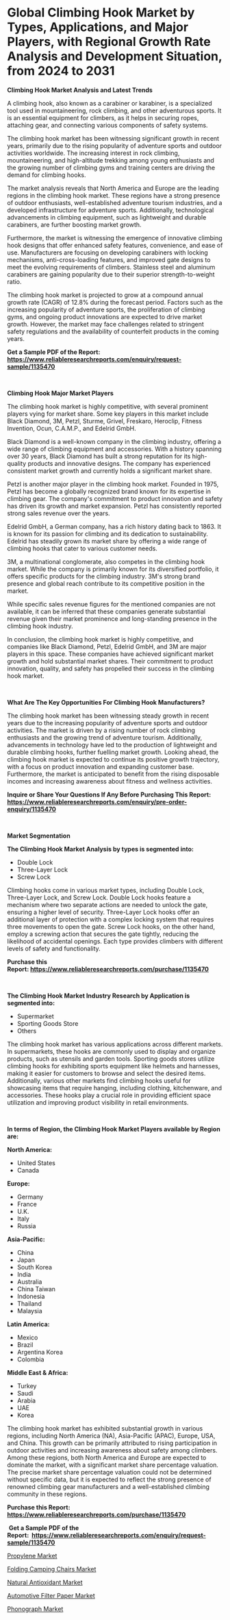 <p><h1>Global Climbing Hook Market by Types, Applications, and Major Players, with Regional Growth Rate Analysis and Development Situation, from 2024 to 2031</h1></p><p><strong>Climbing Hook Market Analysis and Latest Trends</strong></p>
<p><p>A climbing hook, also known as a carabiner or karabiner, is a specialized tool used in mountaineering, rock climbing, and other adventurous sports. It is an essential equipment for climbers, as it helps in securing ropes, attaching gear, and connecting various components of safety systems.</p><p>The climbing hook market has been witnessing significant growth in recent years, primarily due to the rising popularity of adventure sports and outdoor activities worldwide. The increasing interest in rock climbing, mountaineering, and high-altitude trekking among young enthusiasts and the growing number of climbing gyms and training centers are driving the demand for climbing hooks.</p><p>The market analysis reveals that North America and Europe are the leading regions in the climbing hook market. These regions have a strong presence of outdoor enthusiasts, well-established adventure tourism industries, and a developed infrastructure for adventure sports. Additionally, technological advancements in climbing equipment, such as lightweight and durable carabiners, are further boosting market growth.</p><p>Furthermore, the market is witnessing the emergence of innovative climbing hook designs that offer enhanced safety features, convenience, and ease of use. Manufacturers are focusing on developing carabiners with locking mechanisms, anti-cross-loading features, and improved gate designs to meet the evolving requirements of climbers. Stainless steel and aluminum carabiners are gaining popularity due to their superior strength-to-weight ratio.</p><p>The climbing hook market is projected to grow at a compound annual growth rate (CAGR) of 12.8% during the forecast period. Factors such as the increasing popularity of adventure sports, the proliferation of climbing gyms, and ongoing product innovations are expected to drive market growth. However, the market may face challenges related to stringent safety regulations and the availability of counterfeit products in the coming years.</p></p>
<p><strong>Get a Sample PDF of the Report:&nbsp; <a href="https://www.reliableresearchreports.com/enquiry/request-sample/1135470">https://www.reliableresearchreports.com/enquiry/request-sample/1135470</a></strong></p>
<p>&nbsp;</p>
<p><strong>Climbing Hook Major Market Players</strong></p>
<p><p>The climbing hook market is highly competitive, with several prominent players vying for market share. Some key players in this market include Black Diamond, 3M, Petzl, Sturme, Grivel, Freskaro, Heroclip, Fitness Invention, Ocun, C.A.M.P., and Edelrid GmbH.</p><p>Black Diamond is a well-known company in the climbing industry, offering a wide range of climbing equipment and accessories. With a history spanning over 30 years, Black Diamond has built a strong reputation for its high-quality products and innovative designs. The company has experienced consistent market growth and currently holds a significant market share.</p><p>Petzl is another major player in the climbing hook market. Founded in 1975, Petzl has become a globally recognized brand known for its expertise in climbing gear. The company's commitment to product innovation and safety has driven its growth and market expansion. Petzl has consistently reported strong sales revenue over the years.</p><p>Edelrid GmbH, a German company, has a rich history dating back to 1863. It is known for its passion for climbing and its dedication to sustainability. Edelrid has steadily grown its market share by offering a wide range of climbing hooks that cater to various customer needs.</p><p>3M, a multinational conglomerate, also competes in the climbing hook market. While the company is primarily known for its diversified portfolio, it offers specific products for the climbing industry. 3M's strong brand presence and global reach contribute to its competitive position in the market.</p><p>While specific sales revenue figures for the mentioned companies are not available, it can be inferred that these companies generate substantial revenue given their market prominence and long-standing presence in the climbing hook industry.</p><p>In conclusion, the climbing hook market is highly competitive, and companies like Black Diamond, Petzl, Edelrid GmbH, and 3M are major players in this space. These companies have achieved significant market growth and hold substantial market shares. Their commitment to product innovation, quality, and safety has propelled their success in the climbing hook market.</p></p>
<p>&nbsp;</p>
<p><strong>What Are The Key Opportunities For Climbing Hook Manufacturers?</strong></p>
<p><p>The climbing hook market has been witnessing steady growth in recent years due to the increasing popularity of adventure sports and outdoor activities. The market is driven by a rising number of rock climbing enthusiasts and the growing trend of adventure tourism. Additionally, advancements in technology have led to the production of lightweight and durable climbing hooks, further fuelling market growth. Looking ahead, the climbing hook market is expected to continue its positive growth trajectory, with a focus on product innovation and expanding customer base. Furthermore, the market is anticipated to benefit from the rising disposable incomes and increasing awareness about fitness and wellness activities.</p></p>
<p><strong>Inquire or Share Your Questions If Any Before Purchasing This Report: <a href="https://www.reliableresearchreports.com/enquiry/pre-order-enquiry/1135470">https://www.reliableresearchreports.com/enquiry/pre-order-enquiry/1135470</a></strong></p>
<p>&nbsp;</p>
<p><strong>Market Segmentation</strong></p>
<p><strong>The Climbing Hook Market Analysis by types is segmented into:</strong></p>
<p><ul><li>Double Lock</li><li>Three-Layer Lock</li><li>Screw Lock</li></ul></p>
<p><p>Climbing hooks come in various market types, including Double Lock, Three-Layer Lock, and Screw Lock. Double Lock hooks feature a mechanism where two separate actions are needed to unlock the gate, ensuring a higher level of security. Three-Layer Lock hooks offer an additional layer of protection with a complex locking system that requires three movements to open the gate. Screw Lock hooks, on the other hand, employ a screwing action that secures the gate tightly, reducing the likelihood of accidental openings. Each type provides climbers with different levels of safety and functionality.</p></p>
<p><strong>Purchase this Report:&nbsp;<a href="https://www.reliableresearchreports.com/purchase/1135470">https://www.reliableresearchreports.com/purchase/1135470</a></strong></p>
<p>&nbsp;</p>
<p><strong>The Climbing Hook Market Industry Research by Application is segmented into:</strong></p>
<p><ul><li>Supermarket</li><li>Sporting Goods Store</li><li>Others</li></ul></p>
<p><p>The climbing hook market has various applications across different markets. In supermarkets, these hooks are commonly used to display and organize products, such as utensils and garden tools. Sporting goods stores utilize climbing hooks for exhibiting sports equipment like helmets and harnesses, making it easier for customers to browse and select the desired items. Additionally, various other markets find climbing hooks useful for showcasing items that require hanging, including clothing, kitchenware, and accessories. These hooks play a crucial role in providing efficient space utilization and improving product visibility in retail environments.</p></p>
<p>&nbsp;</p>
<p><strong>In terms of Region, the Climbing Hook Market Players available by Region are:</strong></p>
<p>
    <p> <strong> North America: </strong>
        <ul>
            <li>United States</li>
            <li>Canada</li>
        </ul>
        </p> 
    <p> <strong> Europe: </strong>
        <ul>
            <li>Germany</li>
            <li>France</li>
            <li>U.K.</li>
            <li>Italy</li>
            <li>Russia</li>
        </ul>
        </p> 
    <p> <strong> Asia-Pacific: </strong>
        <ul>
            <li>China</li>
            <li>Japan</li>
            <li>South Korea</li>
            <li>India</li>
            <li>Australia</li>
            <li>China Taiwan</li>
            <li>Indonesia</li>
            <li>Thailand</li>
            <li>Malaysia</li>
        </ul>
        </p> 
    <p> <strong> Latin America: </strong>
        <ul>
            <li>Mexico</li>
            <li>Brazil</li>
            <li>Argentina Korea</li>
            <li>Colombia</li>
        </ul>
        </p> 
    <p> <strong> Middle East & Africa: </strong>
        <ul>
            <li>Turkey</li>
            <li>Saudi</li>
            <li>Arabia</li>
            <li>UAE</li>
            <li>Korea</li>
        </ul>
    </p>
    </p>
<p><p>The climbing hook market has exhibited substantial growth in various regions, including North America (NA), Asia-Pacific (APAC), Europe, USA, and China. This growth can be primarily attributed to rising participation in outdoor activities and increasing awareness about safety among climbers. Among these regions, both North America and Europe are expected to dominate the market, with a significant market share percentage valuation. The precise market share percentage valuation could not be determined without specific data, but it is expected to reflect the strong presence of renowned climbing gear manufacturers and a well-established climbing community in these regions.</p></p>
<p><strong>Purchase this Report: <a href="https://www.reliableresearchreports.com/purchase/1135470">https://www.reliableresearchreports.com/purchase/1135470</a></strong></p>
<p>&nbsp;<strong>Get a Sample PDF of the Report:&nbsp;&nbsp;<a href="https://www.reliableresearchreports.com/enquiry/request-sample/1135470">https://www.reliableresearchreports.com/enquiry/request-sample/1135470</a></strong></p>
<p><strong></strong></p>
<p><p><a href="https://www.linkedin.com/pulse/decoding-propylene-market-deep-dive-latest-trends-segmentation-ibs0e/">Propylene Market</a></p><p><a href="https://github.com/FassouRP/Market-Research-Report-List-2/blob/main/folding-camping-chairs-market.md">Folding Camping Chairs Market</a></p><p><a href="https://www.linkedin.com/pulse/natural-antioxidant-market-size-growth-forecast-from-2023-3nc1e/">Natural Antioxidant Market</a></p><p><a href="https://www.linkedin.com/pulse/automotive-filter-paper-market-size-share-global-analysis-nfkve/">Automotive Filter Paper Market</a></p><p><a href="https://github.com/rexevange/Market-Research-Report-List-2/blob/main/phonograph-market.md">Phonograph Market</a></p></p>